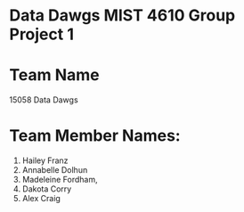 # Data Dawgs MIST 4610 Group Project 1

# Team Name
15058 Data Dawgs

# Team Member Names:
1. Hailey Franz
2. Annabelle Dolhun
3. Madeleine Fordham,
4. Dakota Corry
5. Alex Craig
